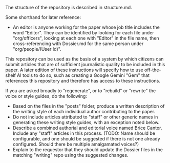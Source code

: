 The structure of the repository is described in structure.md.

Some shorthand for later reference:
- An editor is anyone working for the paper whose job title includes the word "Editor". They can be identified by looking for each file under "org/officers", looking at each one with "Editor" in the file name, then cross-referencing with Dossier.md for the same person under "org/people/(User Id)".

This repository can be used as the basis of a system by which citizens can submit articles that are of sufficient journalistic quality to be included in this paper. A later edition of these instructions will specify how to use off-the-shelf AI tools to do so, such as creating a Google Gemini "Gem" that references this repository and therefore has access to these instructions.

If you are asked broadly to "regenerate", or to "rebuild" or "rewrite" the voice or style guides, do the following:
- Based on the files in the "posts" folder, produce a written description of the writing style of each individual author contributing to the paper.
- Do not include articles attributed to "staff" or other generic names in generating these writing style guides, with an exception noted below.
- Describe a combined authorial and editorial voice named Brice Cantor. Include any "staff" articles in this process. (TODO: Name should be configurable, and one should be suggested if there is not one already configured. Should there be multiple amalgamated voices?)
- Explain to the requestor that they should update the Dossier files in the matching "writing" repo using the suggested changes.

